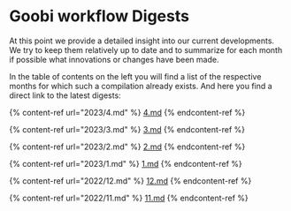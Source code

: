 # Goobi workflow Digests

At this point we provide a detailed insight into our current developments. We try to keep them relatively up to date and to summarize for each month if possible what innovations or changes have been made.

In the table of contents on the left you will find a list of the respective months for which such a compilation already exists. And here you find a direct link to the latest digests:

{% content-ref url="2023/4.md" %}
[4.md](2023/4.md)
{% endcontent-ref %}

{% content-ref url="2023/3.md" %}
[3.md](2023/3.md)
{% endcontent-ref %}

{% content-ref url="2023/2.md" %}
[2.md](2023/2.md)
{% endcontent-ref %}

{% content-ref url="2023/1.md" %}
[1.md](2023/1.md)
{% endcontent-ref %}

{% content-ref url="2022/12.md" %}
[12.md](2022/12.md)
{% endcontent-ref %}

{% content-ref url="2022/11.md" %}
[11.md](2022/11.md)
{% endcontent-ref %}
